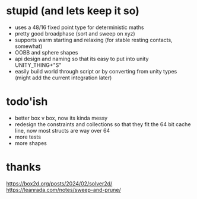 # stupid (and lets keep it so)

* uses a 48/16 fixed point type for deterministic maths
* pretty good broadphase (sort and sweep on xyz)
* supports warm starting and relaxing (for stable resting contacts, somewhat)
* OOBB and sphere shapes
* api design and naming so that its easy to put into unity UNITY_THING+"S"
* easily build world through script or by converting from unity types (might add the current integration later)

# todo'ish
* better box v box, now its kinda messy
* redesign the constraints and collections so that they fit the 64 bit cache line, now most structs are way over 64
* more tests
* more shapes

# thanks
https://box2d.org/posts/2024/02/solver2d/
https://leanrada.com/notes/sweep-and-prune/
